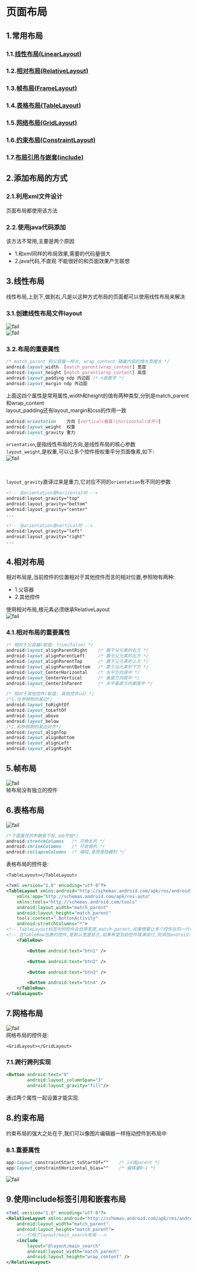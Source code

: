 # 页面布局

## 1.常用布局
### 1.1.[线性布局(LinearLayout)](#3.线性布局)
### 1.2.[相对布局(RelativeLayout)](#4.相对布局)
### 1.3.[帧布局(FrameLayout)](#5.帧布局)
### 1.4.[表格布局(TableLayout)](#6.表格布局)
### 1.5.[网络布局(GridLayout)](#7.网格布局)
### 1.6.[约束布局(ConstraintLayout)](#8.约束布局)
### 1.7.[布局引用与嵌套(include)](#9.使用include标签引用和嵌套布局)

## 2.添加布局的方式
### 2.1.利用xml文件设计
页面布局都使用该方法<br>

### 2.2.使用java代码添加
该方法不常用,主要是两个原因<br>
- 1.和xml同样的布局效果,需要的代码量很大
- 2.java代码,不直观 不能很好的和页面效果产生联想

## 3.线性布局
线性布局,上到下,做到右,凡是以这种方式布局的页面都可以使用线性布局来解决<br>
### 3.1.创建线性布局文件layout
![fail](img/1.1.PNG)<br>
![fail](img/1.2.PNG)<br>

### 3.2.布局的重要属性
```css
/* match_parent 和父容器一样大, wrap_content 随着内容的增大而增大 */
android:layout_width  [match_parent|wrap_content] 宽度 
android:layout_height [match_parent|wrap_content] 高度
android:layout_padding ndp 内边距 /* n是数字 */
android:layout_margin ndp 外边距
```
上面这四个属性是常用属性,width和height的值有两种类型,分别是match_parent和wrap_content<br>
layout_padding还有layout_margin和css的作用一致<br>

```css
android:orientation    方向 [vertical(垂直)|horizontal(水平)]
android:layout_weight  权重
android:layout_gravity 重力
```

``orientation``,是指线性布局的方向,是线性布局的核心参数<br>
``layout_weight``,是权重,可以让多个控件按权重平分页面像素,如下:<br>
![fail](img/1.3.PNG)<br>

<br>

``layout_gravity``直译过来是重力,它对应不同的``orientation``有不同的参数<br>
```xml
<!-- 当orientation是horizontal时 -->
android:layout_gravity="top"
android:layout_gravity="bottom"
android:layout_gravity="center"
...
```
```xml
<!-- 当orientation是vertical时 -->
android:layout_gravity="left"
android:layout_gravity="right"
...
```

## 4.相对布局
相对布局是,当前控件的位置相对于其他控件而言的相对位置,参照物有两种:<br>
- 1.父容器
- 2.其他控件

使用相对布局,根元素必须继承RelativeLayout<br>
![fail](img/1.4.PNG)<br>
### 4.1.相对布局的重要属性
```css
/* 相对于父容器(取值: true/false) */
android:layout_alignParentRight    /* 置于父元素的右方 */
android:layout_alignParentLeft     /* 置于父元素的左方 */
android:layout_alignParentTop      /* 置于父元素的上方 */
android:layout_alignParentBottom   /* 置于父元素的下方 */
android:layout_CenterHorizontal    /* 水平方向居中 */
android:layout_CenterVertical      /* 垂直方向居中 */
android:layout_CenterInParent      /* 水平垂直方向都居中 */
```
```css
/* 相对于其他控件(取值: 其他控件id) */
/*1.在参照物的某边*/
android:layout_toRightOf
android:layout_toLeftOf
android:layout_above
android:layout_below
/*2.和参照物的某边对齐*/
android:layout_alignTop
android:layout_alignBottom
android:layout_alignLeft
android:layout_alignRight
```

## 5.帧布局

![fail](img/1.5.PNG)<br>
帧布局没有独立的控件<br>

## 6.表格布局
![fail](img/1.6.PNG)<br>
```css
/*下面属性的参数是下标,从0开始*/
android:stretchColumns   /* 可伸长列 */
android:shrinkColumns    /* 可收缩列 */
android:collapseColumns  /* 塌陷,意思是隐藏列 */
```
表格布局的控件是:<br>
```
<TableLayout></TableLayout>
```

```xml
<?xml version="1.0" encoding="utf-8"?>
<TableLayout xmlns:android="http://schemas.android.com/apk/res/android"
    xmlns:app="http://schemas.android.com/apk/res-auto"
    xmlns:tools="http://schemas.android.com/tools"
    android:layout_width="match_parent"
    android:layout_height="match_parent"
    tools:context=".BottonActivity"
    android:stretchColumns="*">
<!-- TableLayout标签中的控件会自带宽度,match-parent,如果想要让多个控件在同一行排列,则在需要同行排列的控件用TableRow包裹 -->
<!-- 在TableRow包裹的控件,是默认宽度显示,如果希望当前控件填满该行,则添加android:stretchColumns="",值是列的下标,从0开始 -->
    <TableRow>

        <Button android:text="btn1" />

        <Button android:text="btn2" />

        <Button android:text="btn3" />

        <Button android:text="btn4" />
    </TableRow>
</TableLayout>
```

## 7.网格布局
![fail](img/2.11.PNG)<br>
网格布局的控件是:<br>
```
<GridLayout></GridLayout>
```

### 7.1.跨行跨列实现
```xml
<Button android:text="9"
        android:layout_columnSpan="3"
        android:layout_gravity="fill"/>
```
通过两个属性一起设置才能实现.<br>

## 8.约束布局
约束布局的强大之处在于,我们可以像图片编辑器一样拖动控件到布局中<br>

### 8.1.重要属性
```css
app:layout_constraintStart_toStartOf=""    /* id或parent */
app:layout_constraintHorizontal_bias=""    /* 偏移量0~1 */
```

![fail](img/2.12.PNG)<br>


## 9.使用include标签引用和嵌套布局
```xml
<?xml version="1.0" encoding="utf-8"?>
<RelativeLayout xmlns:android="http://schemas.android.com/apk/res/android"
    android:layout_width="match_parent"
    android:layout_height="match_parent">
    <!--引用了layout/main_search布局 -->
    <include
        layout="@layout/main_search"
        android:layout_width="match_parent"
        android:layout_height="wrap_content" />
</RelativeLayout>
```